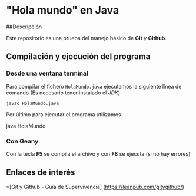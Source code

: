 # "Hola mundo" en Java

##Descripción

Este repositorio es una prueba del manejo básico de **Git** y **Github**.

## Compilación y ejecución del programa

### Desde una ventana terminal

Para compilar el fichero `HolaMundo.java` ejecutamos la siguiente línea de comando (Es
necesario tener instalado el *JDK*)

```console
javac HolaMundo.java
```

Por último para ejecutar el programa utilizamos

java HolaMundo

### Con Geany

Con la tecla **F5** se compila el archivo y con **F8** se ejecuta (si no hay errores)

## Enlaces de interés

*[Git y Github - Guía de Supervivencia] (https://leanpub.com/gitygithub/)
